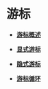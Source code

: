 # 游标<a name="ZH-CN_TOPIC_0289900395"></a>

-   **[游标概述](游标概述.md)**  

-   **[显式游标](显式游标.md)**  

-   **[隐式游标](隐式游标.md)**  

-   **[游标循环](游标循环.md)**  


